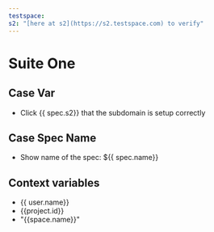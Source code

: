 ```yaml
---
testspace:
s2: "[here at s2](https://s2.testspace.com) to verify"
---
```


# Suite One

## Case Var
- Click {{ spec.s2}} that the subdomain is setup correctly

## Case Spec Name

- Show name of the spec: ${{ spec.name}}

## Context variables

- {{ user.name}}
- {{project.id}}
- "{{space.name}}"
